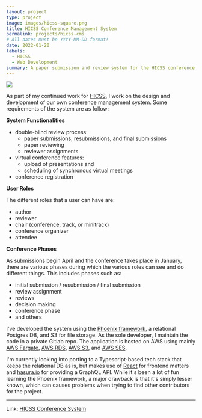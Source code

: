 ```yaml
---
layout: project
type: project
image: images/hicss-square.png
title: HICSS Conference Management System
permalink: projects/hicss-cms
# All dates must be YYYY-MM-DD format!
date: 2022-01-20
labels:
  - HICSS
  - Web Development
summary: A paper submission and review system for the HICSS conference.
---
```


<img class="ui centered large image" src="../images/hicss-header.png">

As part of my continued work for [HICSS](https://hicss.hawaii.edu), I work on the design and development of our own conference management system. Some requirements of the system are as follow: 

**System Functionalities**
* double-blind review process:
    * paper submissions, resubmissions, and final submissions
    * paper reviewing
    * reviewer assignments
* virtual conference features:
    * upload of presentations and 
    * scheduling of synchronous virtual meetings
* conference registration

**User Roles**

The different roles that a user can have are:
* author
* reviewer
* chair (conference, track, or minitrack)
* conference organizer
* attendee

**Conference Phases**

As submissions begin April and the conference takes place in January, there are various phases during which the various roles can see and do different things. This includes phases such as:
* initial submission / resubmission / final submission
* review assignment
* reviews
* decision making
* conference phase
* and others

I've developed the system using the [Phoenix framework](https://www.phoenixframework.org), a relational Postgres DB, and S3 for file storage. As the sole developer, I maintain the code in a private Gitlab repo. The application is hosted on AWS using mainly [AWS Fargate](https://aws.amazon.com/fargate/), [AWS RDS](https://aws.amazon.com/rds/postgresql/), [AWS S3](https://aws.amazon.com/s3), and [AWS SES](https://aws.amazon.com/ses/).

I'm currently looking into porting to a Typescript-based tech stack that keeps the relational DB as is, but makes use of [React]([React](https://reactjs.org)) for frontend matters and [hasura.io](https://hasura.io) for providing a GraphQL API. While it's been a lot of fun learning the Phoenix framework, a major drawback is that it's simply lesser known, which can causes problems when trying to find other contributors for the project. 

<hr>

Link: <a href="https://hicss-submissions.org"><i class="large upload icon "></i>HICSS Conference System</a>

